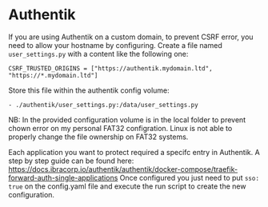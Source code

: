 # Authentik
If you are using Authentik on a custom domain, to prevent CSRF error, you need to allow your hostname by configuring.
Create a file named `user_settings.py` with a content like the following one:
```
CSRF_TRUSTED_ORIGINS = ["https://authentik.mydomain.ltd", "https://*.mydomain.ltd"]
```

Store this file within the authentik config volume:
```
- ./authentik/user_settings.py:/data/user_settings.py
```

NB: In the provided configuration volume is in the local folder to prevent chown error on my personal FAT32 configration. Linux is not able to properly change the file ownership on FAT32 systems.

Each application you want to protect required a specifc entry in Authentik. A step by step guide can be found here: https://docs.ibracorp.io/authentik/authentik/docker-compose/traefik-forward-auth-single-applications
Once configured you just need to put `sso: true` on the config.yaml file and execute the run script to create the new configuration.